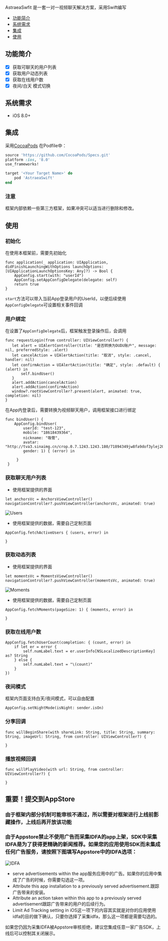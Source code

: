 AstraeaSwfit 是一套一对一视频聊天解决方案，采用Swift编写


- [功能简介](#功能简介)
- [系统需求](#系统需求)
- [集成](#集成)
- [使用](#使用)


## 功能简介
- [x] 获取可聊天的用户列表
- [x] 获取用户动态列表
- [x] 获取在线用户数
- [x] 夜间/白天 模式切换

## 系统需求
- iOS 8.0+

## 集成
采用[CocoaPods](http://cocoapods.org)
在Podfile中：
```ruby
source 'https://github.com/CocoaPods/Specs.git'
platform :ios, '8.0'
use_frameworks!

target '<Your Target Name>' do
    pod 'AstraeaSwift'
end
```
### 注意
框架内部依赖一些第三方框架，如果冲突可以适当进行删除和修改。

## 使用
### 初始化
在使用本框架前，需要先初始化
```
func application(_ application: UIApplication, didFinishLaunchingWithOptions launchOptions: [UIApplicationLaunchOptionsKey: Any]?) -> Bool {
    AppConfig.start(with: "userId")
    AppConfig.setAppConfigDelegate(delegate: self)
    return true
}
```
`start`方法可以带入当前App登录用户的UserId，以便后续使用
`AppConfigDelegate`可设置相关事件回调
### 用户绑定
在设置了`AppConfigDelegate`后，框架触发登录操作后，会调用
```
func requestLogin(from controller: UIViewController?) {
   let alert = UIAlertController(title: "是否转换为DUDU账户", message: nil, preferredStyle: .alert)
   let cancelAction = UIAlertAction(title: "取消", style: .cancel, handler: nil)
   let confirmAction = UIAlertAction(title: "确定", style: .default) { (alert) in
       self.bindUser()
   }
   alert.addAction(cancelAction)
   alert.addAction(confirmAction)
   window?.rootViewController?.present(alert, animated: true, completion: nil)
}
```
在App内登录后，需要转换为视频聊天用户，调用框架接口进行绑定
```
func bindUser() {
    AppConfig.bindUser(
        userId: "test-123",
        mobile: "18618439364",
        nickname: "吸管",
        avatar: "http://tva3.sinaimg.cn/crop.0.7.1243.1243.180/71894349jw8fa9dof3ylej20yj0yxq5e.jpg",
        gender: 1) { (error) in
                
     }
 }
```
### 获取聊天用户列表
- 使用框架提供的界面
```
let anchorsVc = AnchorsViewController()
navigationController?.pushViewController(anchorsVc, animated: true)
```
![Users](./users.PNG "Users")
- 使用框架提供的数据，需要自己定制页面
```
AppConfig.fetchActiveUsers { (users, error) in

}
```
### 获取动态列表
- 使用框架提供的界面
```
let momentsVc = MomentsViewController()
navigationController?.pushViewController(momentsVc, animated: true)
```
![Moments](./moments.PNG "Moments")
- 使用框架提供的数据，需要自己定制页面
```
AppConfig.fetchMoments(pageSize: 1) { (moments, error) in
            
}
```
### 获取在线用户数
```
AppConfig.fetchUserCount(completion: { (count, error) in
    if let er = error {
        self.numLabel.text = er.userInfo[NSLocalizedDescriptionKey] as? String
    } else {
        self.numLabel.text = "\(count)"
    }
})
```
### 夜间模式
框架内页面支持白天/夜间模式，可以自由配置
```
AppConfig.setNightMode(isNight: sender.isOn)
```
### 分享回调
```
func willBeginShare(with shareLink: String, title: String, summary: String, imageUrl: String, from controller: UIViewController?) {
        
}
```
### 播放视频回调
```
func willPlayVideo(with url: String, from controller: UIViewController?) {
        
}
```
## 重要！提交到AppStore
### 由于框架内部分机制可能审核不通过，所以需要对框架进行上线前影藏操作，上线后再开放该功能
### 由于Appstore禁止不使用广告而采集IDFA的app上架，SDK中采集IDFA是为了获得更精确的新闻推荐。如果您的应用使用SDK而未集成任何广告服务，请按照下图填写Appstore中的IDFA选项：
![IDFA](./idfa.png "IDFA")
- serve advertisements within the app服务应用中的广告。如果你的应用中集成了广告的时候，你需要勾选这一项。
- Attribute this app installation to a previously served advertisement.跟踪广告带来的安装。
- Attribute an action taken within this app to a previously served advertisement跟踪广告带来的用户的后续行为。
- Limit Ad Tracking setting in iOS这一项下的内容其实就是对你的应用使用idfa的目的做下确认，只要你选择了采集idfa，那么这一项都是需要勾选的。

如果您仍因为采集IDFA被Appstore审核拒绝，建议您集成任意一家广告SDK，上线后可以控制其关闭展示。
